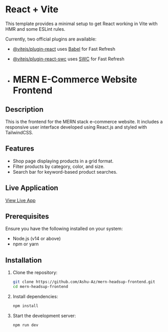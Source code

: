 # React + Vite

This template provides a minimal setup to get React working in Vite with HMR and some ESLint rules.

Currently, two official plugins are available:

- [@vitejs/plugin-react](https://github.com/vitejs/vite-plugin-react/blob/main/packages/plugin-react/README.md) uses [Babel](https://babeljs.io/) for Fast Refresh
- [@vitejs/plugin-react-swc](https://github.com/vitejs/vite-plugin-react-swc) uses [SWC](https://swc.rs/) for Fast Refresh

- # MERN E-Commerce Website Frontend  

## Description  
This is the frontend for the MERN stack e-commerce website. It includes a responsive user interface developed using React.js and styled with TailwindCSS.  

## Features  
- Shop page displaying products in a grid format.  
- Filter products by category, color, and size.  
- Search bar for keyword-based product searches.  

## Live Application  
[View Live App](https://mern-headsup-frontend.onrender.com)  

## Prerequisites  
Ensure you have the following installed on your system:  
- Node.js (v14 or above)  
- npm or yarn  

## Installation  

1. Clone the repository:  
   ```bash
   git clone https://github.com/Ashu-Az/mern-headsup-frontend.git
   cd mern-headsup-frontend
2. Install dependencies:
   ```bash
   npm install
4. Start the development server:
   ```bash
   npm run dev


